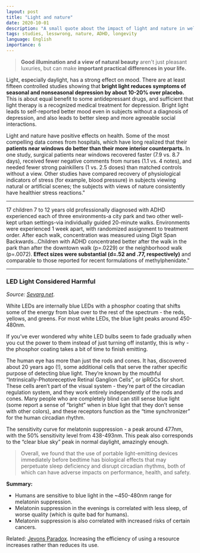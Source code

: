 ```yaml
---
layout: post
title: "Light and nature"
date: 2020-10-01
description: "A small quote about the impact of light and nature in wellness"
tags: studies, lesswrong, nature, ADHD, longevity
language: English
importance: 6
---
```


> **Good illumination and a view of natural beauty** aren't just pleasant luxuries, but can make **important practical differences in your life.**

Light, especially daylight, has a strong effect on mood. There are at least fifteen controlled studies showing that **bright light reduces symptoms of seasonal and nonseasonal depression by about 10-20% over placebo.** This is about equal benefit to some antidepressant drugs, and sufficient that light therapy is a recognized medical treatment for depression. Bright light leads to self-reported better mood even in subjects without a diagnosis of depression, and also leads to better sleep and more agreeable social interactions.

Light and nature have positive effects on health. Some of the most compelling data comes from hospitals, which have long realized that their **patients near windows do better than their more interior counterparts.** In one study, surgical patients near windows recovered faster (7.9 vs. 8.7 days), received fewer negative comments from nurses (1.1 vs. 4 notes), and needed fewer strong painkillers (1 vs. 2.5 doses) than matched controls without a view. Other studies have compared recovery of physiological indicators of stress (for example, blood pressure) in subjects viewing natural or artificial scenes; the subjects with views of nature consistently have healthier stress reactions." 

---

17 children 7 to 12 years old professionally diagnosed with ADHD experienced each of three environments-a city park and two other well-kept urban settings-via individually guided 20-minute walks. Environments were experienced 1 week apart, with randomized assignment to treatment order. After each walk, concentration was measured using Digit Span Backwards…Children with ADHD concentrated better after the walk in the park than after the downtown walk (p=.0229) or the neighborhood walk (p=.0072). **Effect sizes were substantial (d=.52 and .77, respectively)** and comparable to those reported for recent formulations of methylphenidate."

---

### LED Light Considered Harmful

_Source: [Sevarg.net](https://www.sevarg.net/2023/02/11/how-your-leds-are-killing-you/)_.

White LEDs are internally blue LEDs with a phosphor coating that shifts some of the energy from blue over to the rest of the spectrum - the reds, yellows, and greens. For most white LEDs, the blue light peaks around 450-480nm.

If you’ve ever wondered why white LED bulbs seem to fade gradually when you cut the power to them instead of just turning off instantly, this is why - the phosphor coating takes a bit of time to finish emitting.

The human eye has more than just the rods and cones. It has, discovered about 20 years ago (!), some additional cells that serve the rather specific purpose of detecting blue light. They’re known by the mouthful “Intrinsically-Photoreceptive Retinal Ganglion Cells”, or ipRGCs for short. These cells aren’t part of the visual system - they’re part of the circadian regulation system, and they work entirely independently of the rods and cones. Many people who are completely blind can still sense blue light (some report a sense of “bright” when in blue light that they don’t sense with other colors), and these receptors function as the “time synchronizer” for the human circadian rhythm.

The sensitivity curve for melatonin suppression - a peak around 477nm, with the 50% sensitivity level from 438-493nm. This peak also corresponds to the “clear blue sky” peak in normal daylight, amazingly enough.

> Overall, we found that the use of portable light-emitting devices immediately before bedtime has biological effects that may perpetuate sleep deficiency and disrupt circadian rhythms, both of which can have adverse impacts on performance, health, and safety.

**Summary:**

- Humans are sensitive to blue light in the ~450-480nm range for melatonin suppression.
- Melatonin suppression in the evenings is correlated with less sleep, of worse quality (which is quite bad for humans).
- Melatonin suppression is also correlated with increased risks of certain cancers.

Related: [Jevons Paradox](https://en.wikipedia.org/wiki/Jevons_paradox). Increasing the efficiency of using a resource increases rather than reduces its use.
